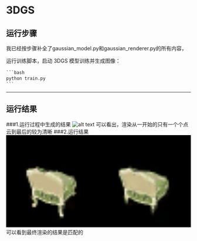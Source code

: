 # 3DGS

## 运行步骤
我已经按步骤补全了gaussian_model.py和gaussian_renderer.py的所有内容，

 运行训练脚本，启动 3DGS 模型训练并生成图像：

    ```bash
    python train.py
    ```


---

## 运行结果
###1.运行过程中生成的结果
<img src="3DGS.gif" alt="alt text" width="800">
可以看出，渲染从一开始的只有一个个点云到最后的较为清晰
###2.运行结果
<img src="debug_rendering.gif" alt="alt text" width="800">
可以看到最终渲染的结果是匹配的
